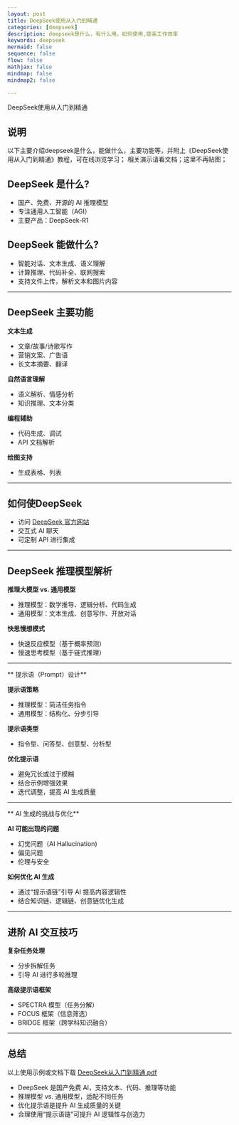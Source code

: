 ```yaml
---
layout: post
title: DeepSeek使用从入门到精通 
categories: [deepseek]
description: deepseek是什么，有什么用，如何使用,提高工作效率
keywords: deepseek
mermaid: false
sequence: false
flow: false
mathjax: false
mindmap: false
mindmap2: false

---
```

DeepSeek使用从入门到精通

## 说明
以下主要介绍deepseek是什么，能做什么，主要功能等，并附上《DeepSeek使用从入门到精通》教程，可在线浏览学习；
相关演示请看文档；这里不再贴图；

## DeepSeek 是什么? 
   -  国产、免费、开源的 AI 推理模型
   -  专注通用人工智能（AGI）
   -  主要产品：DeepSeek-R1

## DeepSeek 能做什么?

  - 智能对话、文本生成、语义理解
  - 计算推理、代码补全、联网搜索
  - 支持文件上传，解析文本和图片内容

  ------

## DeepSeek 主要功能

  **文本生成**

  -  文章/故事/诗歌写作
  - 营销文案、广告语
  - 长文本摘要、翻译

  **自然语言理解**

  - 语义解析、情感分析
  - 知识推理、文本分类

  **编程辅助**

  - 代码生成、调试
  - API 文档解析

  **绘图支持**

  - 生成表格、列表

  ------

## 如何使DeepSeek

  - 访问 [DeepSeek 官方网站](https://chat.deepseek.com)
  - 交互式 AI 聊天
  - 可定制 API 进行集成

  ------

## DeepSeek 推理模型解析

  **推理大模型 vs. 通用模型**

  - 推理模型：数学推导、逻辑分析、代码生成
  - 通用模型：文本生成、创意写作、开放对话

  **快思慢想模式**

  - 快速反应模型（基于概率预测）
  - 慢速思考模型（基于链式推理）

  ------

  ** 提示语（Prompt）设计**

  **提示语策略**

  - 推理模型：简洁任务指令
  - 通用模型：结构化、分步引导

  **提示语类型**

  - 指令型、问答型、创意型、分析型

  **优化提示语**

  - 避免冗长或过于模糊
  - 结合示例增强效果
  - 迭代调整，提高 AI 生成质量

  ------

  ** AI 生成的挑战与优化**

  **AI 可能出现的问题**

  - 幻觉问题（AI Hallucination)
  - 偏见问题
  - 伦理与安全

  **如何优化 AI 生成**

  - 通过“提示语链”引导 AI 提高内容逻辑性
  - 结合知识链、逻辑链、创意链优化生成

  ------

 ## 进阶 AI 交互技巧

  **复杂任务处理**

  - 分步拆解任务
  - 引导 AI 进行多轮推理

  **高级提示语框架**

  - SPECTRA 模型（任务分解）
  - FOCUS 框架（信息筛选）
  - BRIDGE 框架（跨学科知识融合）

  ------

## 总结

  以上使用示例或文档下载 [DeepSeek从入门到精通.pdf](/doc/DeepSeek从入门到精通.pdf) 
  
  - DeepSeek 是国产免费 AI，支持文本、代码、推理等功能
  - 推理模型 vs. 通用模型，适配不同任务
  - 优化提示语是提升 AI 生成质量的关键
  - 合理使用“提示语链”可提升 AI 逻辑性与创造力
 
